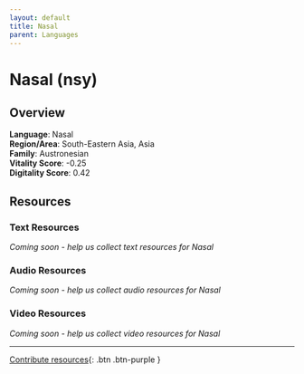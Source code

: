 ```yaml
---
layout: default
title: Nasal
parent: Languages
---
```


# Nasal (nsy)

## Overview

**Language**: Nasal  
**Region/Area**: South-Eastern Asia, Asia  
**Family**: Austronesian  
**Vitality Score**: -0.25  
**Digitality Score**: 0.42  

## Resources

### Text Resources
*Coming soon - help us collect text resources for Nasal*

### Audio Resources
*Coming soon - help us collect audio resources for Nasal*

### Video Resources
*Coming soon - help us collect video resources for Nasal*

---

[Contribute resources](https://fairtrain.github.io/){: .btn .btn-purple }
